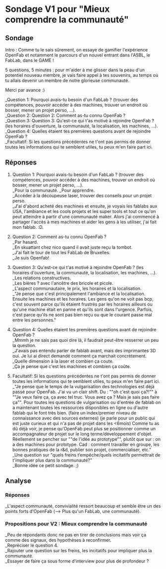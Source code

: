 # Sondage V1 pour "Mieux comprendre la communauté"  

## Sondage  
Intro : Comme tu le sais sûrement, on essaye de gamifier l'expérience OpenFab et 
notamment le parcours d'un nouvel entrant dans l'ASBL, le FabLab, dans le GAME !  

5 questions, 5 minutes : pour m'aider à me glisser dans la peau d'un potentiel nouveau membre, 
je vais faire appel à tes souvenirs, au temps où tu allais devenir un membre de notre glorieuse communauté.  

Merci par avance :)  

_Question 1: Pourquoi avais-tu besoin d'un FabLab ? (trouver des compétences, pouvoir accéder à des machines, trouver un endroit où bosser, mener un projet perso, ...).  
_Question 2: Question 2: Comment as-tu connu OpenFab ?  
_Question 3: Question 3: Qu'est-ce qui t'as motivé à rejoindre OpenFab ? (les horaires d'ouverture, la communauté, la localisation, les machines, ...).  
_Question 4: Quelles étaient tes premières questions avant de rejoindre OpenFab ?  
_Facultatif: Si les questions précédentes ne t'ont pas permis de donner toutes les informations qui te semblent utiles, tu peux m'en faire part ici.  

## Réponses  

1. Question 1: Pourquoi avais-tu besoin d'un FabLab ? (trouver des compétences, pouvoir accéder à des machines, trouver un endroit où bosser, mener un projet perso, ...).  
_Pour la communauté. 
_Pour apprendre.  
_Accéder à la découpeuse laser, trouver des conseils pour un projet perso.  
_J'ai d'abord acheté des machines et ensuite, je voyais les fablabs aux USA, 
l'ambiance et les cools projets et les super tools et tout ce qu'on peut atteindre à partir d'une communauté maker. 
Alors j'ai commencé à partager l'accès à mes machines et aider les gens à les utiliser, j'ai fait mon fablab. :D.  

2. Question 2: Comment as-tu connu OpenFab ?  
_Par hasard.  
_En skuattant chez nico quand il avait juste reçu la tombot.  
_J'ai fait le tour de tout les FabLab de Bruxelles.  
_Je suis Openfab!  

3. Question 3: Qu'est-ce qui t'as motivé à rejoindre OpenFab ? (les horaires d'ouverture, la communauté, la localisation, les machines, ...).  
_Les relations constructives.  
_Les bières ? avec l'ancêtre des bricole et picole.  
_L'aspect communautaire, le prix, les horaires et la localisation.  
_"Je pense que c'est principalement l'ambiance et la localisation. Ensuite les machines et les horaires. 
Les gens qu'on ne voit pas bcp, c'est souvent parce qu'ils étaient frustrés par les horaires ailleurs ou qu'une machine était en panne et qu'ils sont dans l'urgence. 
Parfois, c'est parce qu'ils ne sont pas bien reçu ou que le courant passe mal entre les personnes."  

4. Question 4: Quelles étaient tes premières questions avant de rejoindre OpenFab ?  
_Mmmh je ne sais pas quoi dire là, il faudrait peut-être resserrer un peu la question.  
_J'avais pas entendu parler de fablab avant, mais des imprimantes 3D oui. 
Je lui ai direct demandé comment ça marchait concrètement.  
_Quelle dimension à la laser et combien ça coute.  
_Ça je pense que c'est les machines et combien ça coûte.  

5. Facultatif: Si les questions précédentes ne t'ont pas permis de donner toutes les informations qui te semblent utiles, tu peux m'en faire part ici.  
_"Je pense que le temps de la vulgarisation des technologies est déjà passé pour OpenFab. J'ai vu un clair shift.
Du : ""oh c'est quoi ça?!"" à ""Je veux faire ça, ça avec tel truc. Vous avez ça ? Mais je sais pas faire ça"". 
Pour toutes les questions de vulgarisation ou d'entrée de fablab on a maintenant toutes les ressources disponibles en ligne ou d'autre fablab qui le font très bien. (faire un index/premier niveau de connaissance avec des sources externes) (je parle pour un public qui est juste curieux et qui n'a pas de projet dans les <6mois)
Comme tu as dû déjà voir, je pense qu'OpenFab peut plus se positionner comme un accompagnateur de projet sur le long terme/développement d'objet. Réellement se pencher sur ""de l'idée au prototype"", plutôt que sur : on a des machines pour prototype. Cad : comment travailler en groupe, les bonnes pratiques de la r&d, publier son projet, commercialiser, etc."
_Une question sur "quels freins t’empêche/quels incitatifs permettrait de t'impliquer plus dans la communauté?"  
_Bonne idée ce petit sondage. ;)  

## Analyse

### Réponses
_L'aspect communauté, convivialité ressort beaucoup et semble être un des points forts d'OpenFab (--> Plus qu'un FabLab, une communauté).  

### Propositions pour V2 : Mieux comprendre la communauté
_Peu de répondants donc ne pas en tirer de conclusions mais voir ça comme des signaux, des hypothèses à reconfirmer.  
_Repréciser le question 4.  
_Rajouter une question sur les freins, les incitatifs pour impliquer plus la communauté.  
_Essayer de faire ça sous forme d'interview pour plus de profondeur ?  
